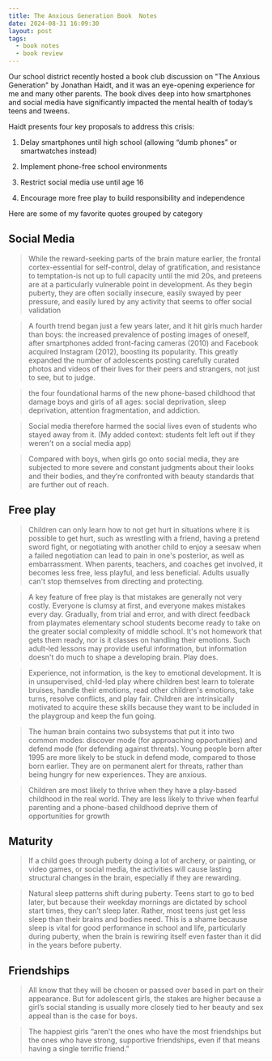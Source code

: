 ```yaml
---
title: The Anxious Generation Book  Notes
date: 2024-08-31 16:09:30
layout: post
tags:
  - book notes
  - book review
---
```



Our school district recently hosted a book club discussion on "The Anxious Generation" by Jonathan Haidt, and it was an eye-opening experience for me and many other parents. The book dives deep into how smartphones and social media have significantly impacted the mental health of today’s teens and tweens.

Haidt presents four key proposals to address this crisis:

1. Delay smartphones until high school (allowing “dumb phones” or smartwatches instead)

2. Implement phone-free school environments

3. Restrict social media use until age 16

4. Encourage more free play to build responsibility and independence

Here are some of my favorite quotes grouped by category

## Social Media

> While the reward-seeking parts of the brain mature earlier, the frontal cortex-essential for self-control, delay of gratification, and resistance to temptation-is not up to full capacity until the mid 20s, and preteens are at a particularly vulnerable point in development. As they begin puberty, they are often socially insecure, easily swayed by peer pressure, and easily lured by any activity that seems to offer social validation

> A fourth trend began just a few years later, and it hit girls much harder than boys: the increased prevalence of posting images of oneself, after smartphones added front-facing cameras (2010) and Facebook acquired Instagram (2012), boosting its popularity. This greatly expanded the number of adolescents posting carefully curated photos and videos of their lives for their peers and strangers, not just to see, but to judge.

> the four foundational harms of the new phone-based childhood that damage boys and girls of all ages: social deprivation, sleep deprivation, attention fragmentation, and addiction.

> Social media therefore harmed the social lives even of students who stayed away from it. (My added context: students felt left out if they weren't on a social media app)

> Compared with boys, when girls go onto social media, they are subjected to more severe and constant judgments about their looks and their bodies, and they’re confronted with beauty standards that are further out of reach.

## Free play

> Children can only learn how to not get hurt in situations where it is possible to get hurt, such as wrestling with a friend, having a pretend sword fight, or negotiating with another child to enjoy a seesaw when a failed negotiation can lead to pain in one's posterior, as well as embarrassment. When parents, teachers, and coaches get  involved, it becomes less free, less playful, and less beneficial. Adults usually can't stop themselves from directing and protecting.

> A key feature of free play is that mistakes are generally not very costly. Everyone is clumsy at first, and everyone makes mistakes every day. Gradually, from trial and error, and with direct feedback from playmates elementary school students become ready to take on the greater social complexity of middle school. It's not homework that gets them ready, nor is it classes on handling their emotions. Such adult-led lessons may provide useful information, but information doesn't do much to shape a developing brain. Play does. 

> Experience, not information, is the key to emotional development. It is in unsupervised, child-led play where children best learn to tolerate bruises, handle their emotions, read other children's emotions, take turns, resolve conflicts, and play fair. Children are intrinsically motivated to acquire these skills because they want to be included in the playgroup and keep the fun going.

> The human brain contains two subsystems that put it into two common modes: discover mode (for approaching opportunities) and defend mode (for defending against threats). Young people born after 1995 are more likely to be stuck in defend mode, compared to those born earlier. They are on permanent alert for threats, rather than being hungry for new experiences. They are anxious.

> Children are most likely to thrive when they have a play-based childhood in the real world. They are less likely to thrive when fearful parenting and a phone-based childhood deprive them of opportunities for growth

## Maturity

> If a child goes through puberty doing a lot of archery, or painting, or video games, or social media, the activities will cause lasting structural changes in the brain, especially if they are rewarding.

> Natural sleep patterns shift during puberty. Teens start to go to bed later, but because their weekday mornings are dictated by school start times, they can’t sleep later. Rather, most teens just get less sleep than their brains and bodies need. This is a shame because sleep is vital for good performance in school and life, particularly during puberty, when the brain is rewiring itself even faster than it did in the years before puberty.

## Friendships

> All know that they will be chosen or passed over based in part on their appearance. But for adolescent girls, the stakes are higher because a girl’s social standing is usually more closely tied to her beauty and sex appeal than is the case for boys.

> The happiest girls “aren’t the ones who have the most friendships but the ones who have strong, supportive friendships, even if that means having a single terrific friend.”
